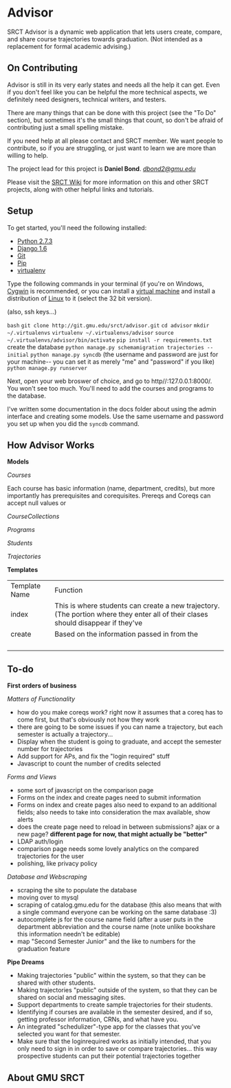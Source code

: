 Advisor
===

SRCT Advisor is a dynamic web application that lets users create, compare, and
share course trajectories towards graduation. (Not intended as a replacement for
formal academic advising.)

On Contributing
---

Advisor is still in its very early states and needs all the help it can get.
Even if you don't feel like you can be helpful the more technical aspects, we
definitely need designers, technical writers, and testers.

There are many things that can be done with this project (see the "To Do"
section), but sometimes it's the small things that count, so don't be afraid of
contributing just a small spelling mistake.

If you need help at all please contact and SRCT member. We want people to
contribute, so if you are struggling, or just want to learn we are more than
willing to help.

The project lead for this project is **Daniel Bond**. *dbond2@gmu.edu*

Please visit the [SRCT Wiki](http://wiki.srct.gmu.edu/) for more information
on this and other SRCT projects, along with other helpful links and tutorials.

Setup
---

To get started, you'll need the following installed:

* [Python 2.7.3](http://www.python.org/download/)
* [Django 1.6](https://www.djangoproject.com/download/)
* [Git](http://git-scm.com/book/en/Getting-Started-Installing-Git/)
* [Pip](http://www.pip-installer.org/en/latest/installing.html)
* [virtualenv](http://www.virtualenv.org/en/latest/index.html#installation)

Type the following commands in your terminal (if you're on Windows,
[Cygwin](http://www.cygwin.com/) is recommended, or you can install a
[virtual machine](https://www.virtualbox.org/wiki/Downloads) and install a
distribution of [Linux](http://www.ubuntu.com/download/desktop) to it (select
the 32 bit version).

(also, ssh keys...)

``bash``
``git clone http://git.gmu.edu/srct/advisor.git``
``cd advisor``
``mkdir ~/.virtualenvs``
``virtualenv ~/.virtualenvs/advisor``
``source ~/.virtualenvs/advisor/bin/activate``
``pip install -r requirements.txt``
create the database
``python manage.py schemamigration trajectories --initial``
``python manage.py syncdb`` (the username and password are just for your
machine-- you can set it as merely "me" and "password" if you like)
``python manage.py runserver``

Next, open your web broswer of choice, and go to http//:127.0.0.1:8000/. You
won't see too much. You'll need to add the courses and programs to the database.

I've written some documentation in the docs folder about using the admin
interface and creating some models. Use the same username and password you set
up when you did the `syncdb` command.

How Advisor Works
---

**Models**

*Courses*

Each course has basic information (name, department, credits), but more
importantly has prerequisites and corequisites. Prereqs and Coreqs can accept
null values or 

*CourseCollections*

*Programs*

*Students*

*Trajectories*

**Templates**

<table>
  <tr>
    <td>Template Name</td>
    <td>Function</td>
  </tr>
  <tr>
    <td>index</td>
    <td>This is where students can create a new trajectory. (The portion where
    they enter all of their clases should disappear if they've 
  </tr>
  <tr>
    <td>create</td>
    <td>Based on the information passed in from the </td>
  </tr>
  <tr>
    <td></td>
    <td></td>
  </tr>
  <tr>
    <td></td>
    <td></td>
  </tr>
  <tr>
    <td></td>
    <td></td>
  </tr>
  <tr>
    <td></td>
    <td></td>
  </tr>
</table>

To-do
---

**First orders of business**

*Matters of Functionality*

* how do you make coreqs work? right now it assumes that a coreq has to come
first, but that's obviously not how they work
* there are going to be some issues if you can name a trajectory, but each
semester is actually a trajectory...
* Display when the student is going to graduate, and accept the semester number
for trajectories
* Add support for APs, and fix the "login required" stuff
* Javascript to count the number of credits selected

*Forms and Views*

* some sort of javascript on the comparison page
* Forms on the index and create pages need to submit information
* Forms on index and create pages also need to expand to an additional fields;
also needs to take into consideration the max available, show alerts
* does the create page need to reload in between submissions? ajax or a new
page?  **different page for now, that might actually be "better"**
* LDAP auth/login
* comparison page needs some lovely analytics on the compared trajectories for
the user
* polishing, like privacy policy

*Database and Webscraping*

* scraping the site to populate the database
* moving over to mysql
* scraping of catalog.gmu.edu for the database (this also means that with a
single command everyone can be working on the same database :3)
* autocomplete js for the course name field (after a user puts in the department
abbreviation and the course name (note unlike bookshare this information needn't
be editable)
* map "Second Semester Junior" and the like to numbers for the graduation feature

**Pipe Dreams**

* Making trajectories "public" within the system, so that they can be shared
with other students.
* Making trajectories "public" outside of the system, so that they can be shared
on social and messaging sites.
* Support departments to create sample trajectories for their students.
* Identifying if courses are available in the semester desired, and if so,
getting professor information, CRNs, and what have you.
* An integrated "schedulizer"-type app for the classes that you've selected you
want for that semester.
* Make sure that the loginrequired works as initially intended, that you only
need to sign in in order to save or compare trajectories... this way prospective
students can put their potential trajectories together

About GMU SRCT
---
